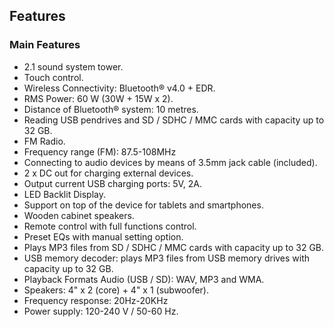 ## Features

### Main Features

- 2.1 sound system tower.
- Touch control.
- Wireless Connectivity: Bluetooth® v4.0 + EDR.
- RMS Power: 60 W (30W + 15W x 2).
- Distance of Bluetooth® system:  10 metres.
- Reading USB pendrives and SD / SDHC / MMC cards with capacity up to 32 GB.
- FM Radio.
- Frequency range (FM): 87.5-108MHz
- Connecting to audio devices by means of 3.5mm jack cable (included).
- 2 x DC out for charging external devices.
- Output current USB charging ports: 5V, 2A.
- LED Backlit Display.
- Support on top of the device for tablets and smartphones.
- Wooden cabinet speakers.
- Remote control with full functions control.
- Preset EQs with manual setting option.
- Plays MP3 files from SD / SDHC / MMC cards with capacity up to 32 GB.
- USB memory decoder: plays MP3 files from USB memory drives with capacity up to 32 GB.
- Playback Formats Audio (USB / SD): WAV, MP3 and WMA.
- Speakers: 4" x 2 (core) + 4" x 1 (subwoofer).
- Frequency response: 20Hz-20KHz
- Power supply: 120-240 V / 50-60 Hz.
